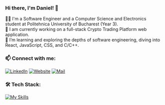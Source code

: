 ### Hi there, I'm Daniel! 👋

👨‍💻 I'm a Software Engineer and a Computer Science and Electronics student at Politehnica University of Bucharest (Year 3).  
🔭 I am currently working on a full-stack Crypto Trading Platform web application.  
🌱 I’m learning and exploring the depths of software engineering, diving into React, JavaScript, CSS, and C/C++.

### 📫 Connect with me:
[![LinkedIn](https://img.shields.io/badge/LinkedIn-0077B5?style=for-the-badge&logo=linkedin&logoColor=white)](https://www.linkedin.com/in/daniel-en3mydev/)
[![Website](https://img.shields.io/badge/website-000000?style=for-the-badge&logo=About.me&logoColor=white)](https://en3my.software/)
[![Mail](https://img.shields.io/badge/Gmail-D14836?style=for-the-badge&logo=gmail&logoColor=white)](mailto:danielgheorghedev@gmail.com)



### 🛠 Tech Stack:
[![My Skills](https://skillicons.dev/icons?i=react,js,nodejs,express,mongodb,html,css,c,cpp,flask,py,git,vscode,ps)](https://skillicons.dev)

